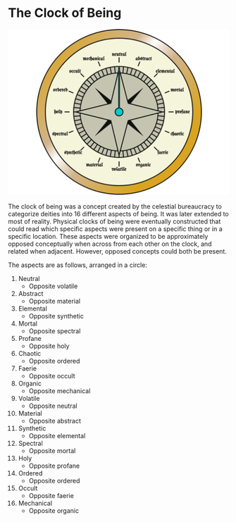 # The Clock of Being

![The clock of being](clock-of-being.png)

The clock of being was a concept created by the celestial bureaucracy to categorize deities into 16 different aspects of being. It was later extended to most of reality. Physical clocks of being were eventually constructed that could read which specific aspects were present on a specific thing or in a specific location. These aspects were organized to be approximately opposed conceptually when across from each other on the clock, and related when adjacent. However, opposed concepts could both be present.

The aspects are as follows, arranged in a circle:

1. Neutral
   - Opposite volatile
2. Abstract
   - Opposite material
3. Elemental
   - Opposite synthetic
4. Mortal
   - Opposite spectral
5. Profane
   - Opposite holy
6. Chaotic
   - Opposite ordered
7. Faerie
   - Opposite occult
8. Organic
   - Opposite mechanical
9. Volatile
    - Opposite neutral
10. Material
    - Opposite abstract
11. Synthetic
    - Opposite elemental
12. Spectral
    - Opposite mortal
13. Holy
    - Opposite profane
14. Ordered
    - Opposite ordered
15. Occult
    - Opposite faerie
16. Mechanical
    - Opposite organic